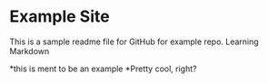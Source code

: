 # Example Site
This is a sample readme file for GitHub for example repo. Learning Markdown

*this is ment to be an example
*Pretty cool, right?